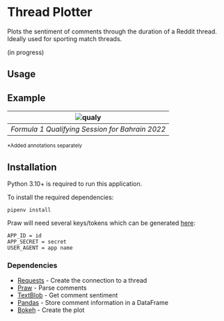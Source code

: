 # Thread Plotter

Plots the sentiment of comments through the duration of a Reddit thread. Ideally used for sporting match threads.

(in progress)

## Usage

<!-- TODO -->

## Example

| ![qualy](https://user-images.githubusercontent.com/33743349/159139553-7fe8c60f-70c5-41c9-8b37-e1effd3bd5c9.png) |
| :-------------------------------------------------------------------------------------------------------------: |
|                                 _Formula 1 Qualifying Session for Bahrain 2022_                                 |

<sub>\*Added annotations separately</sub>

## Installation

Python 3.10+ is required to run this application.

To install the required dependencies:

```shell script
pipenv install
```

Praw will need several keys/tokens which can be generated [here](https://ssl.reddit.com/prefs/apps/):

```env
APP_ID = id
APP_SECRET = secret
USER_AGENT = app name
```

### Dependencies

-   [Requests](https://docs.python-requests.org/en/latest/) - Create the connection to a thread
-   [Praw](https://github.com/praw-dev/praw) - Parse comments
-   [TextBlob](https://github.com/sloria/TextBlob) - Get comment sentiment
-   [Pandas](https://github.com/pandas-dev/pandas) - Store comment information in a DataFrame
-   [Bokeh](https://github.com/bokeh/bokeh) - Create the plot
